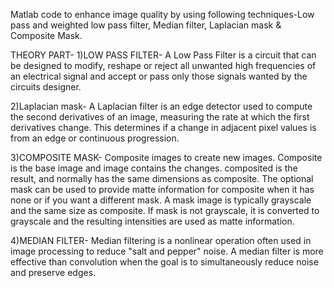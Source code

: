 Matlab code to enhance image quality by using following techniques-Low pass and weighted low pass filter, Median filter, Laplacian mask & Composite Mask.

THEORY PART-
1)LOW PASS FILTER-
  A Low Pass Filter is a circuit that can be designed to modify, reshape or reject all unwanted high frequencies of an electrical signal and accept or pass only those signals      wanted by the circuits designer.

2)Laplacian mask-
  A Laplacian filter is an edge detector used to compute the second derivatives of an image, measuring the rate at which the first derivatives change. This determines if a change  in adjacent pixel values is from an edge or continuous progression.
  
3)COMPOSITE MASK-
   Composite images to create new images. Composite is the base image and image contains the changes. composited is the result, and normally has the same dimensions as composite. The optional mask can be used to provide matte information for composite when it has none or if you want a different mask. A mask image is typically grayscale and the same size as composite. If mask is not grayscale, it is converted to grayscale and the resulting intensities are used as matte information.

4)MEDIAN FILTER-
  Median filtering is a nonlinear operation often used in image processing to reduce "salt and pepper" noise. A median filter is more effective than convolution when the goal is to simultaneously reduce noise and preserve edges.

